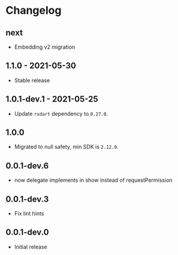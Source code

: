 # Changelog

## next

* Embedding v2 migration

## 1.1.0 - 2021-05-30

* Stable release

## 1.0.1-dev.1 - 2021-05-25

* Update `rxdart` dependency to `0.27.0`.

## 1.0.0

* Migrated to null safety, min SDK is `2.12.0`.

## 0.0.1-dev.6

* now delegate implements in show instead of requestPermission

## 0.0.1-dev.3

* Fix lint hints

## 0.0.1-dev.0

* Initial release
